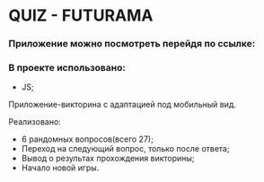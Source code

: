 # QUIZ - FUTURAMA

### Приложение можно посмотреть перейдя по ссылке:

### В проекте использовано:
* JS;

Приложение-викторина с адаптацией под мобильный вид.

Реализовано:
* 6 рандомных вопросов(всего 27);
* Переход на следующий вопрос, только после ответа;
* Вывод о результах прохождения викторины;
* Начало новой игры.